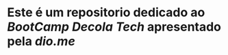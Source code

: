<h1>Este é um repositorio dedicado ao <em>BootCamp Decola Tech</em> apresentado pela <em>dio.me</em> </h1>